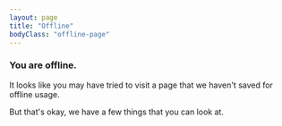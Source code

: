 ```yaml
---
layout: page
title: "Offline"
bodyClass: "offline-page"
---
```


### You are offline.

It looks like you may have tried to visit a page that we haven't saved for offline usage.

<div class="offline-posts">
  But that's okay, we have a few things that you can look at.
  <ul class="posts"></ul>
</div>
